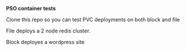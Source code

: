 
**PSO container tests**

Clone this repo so you can test PVC deployments on both block and file

File deploys a 2 node redis cluster.

Block deployes a wordpress site

